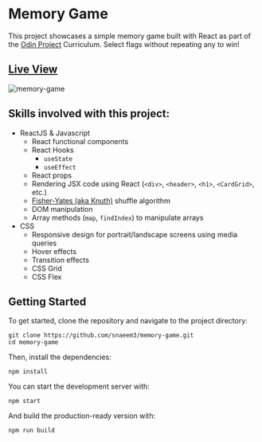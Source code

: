 # Memory Game

This project showcases a simple memory game built with React as part of the [Odin Project](https://www.theodinproject.com/lessons/node-path-javascript-memory-card) Curriculum. Select flags without repeating any to win!

## [Live View](https://snaeem3.github.io/memory-game)
![memory-game](https://user-images.githubusercontent.com/11710951/235327354-810909fe-5d7c-4877-abff-b8ac830eb834.PNG)

## Skills involved with this project:

- ReactJS & Javascript
  - React functional components
  - React Hooks
    - `useState`
    - `useEffect`
  - React props
  - Rendering JSX code using React (`<div>`, `<header>`, `<h1>`, `<CardGrid>`, etc.)
  - [Fisher-Yates (aka Knuth)](https://en.wikipedia.org/wiki/Fisher%E2%80%93Yates_shuffle) shuffle algorithm
  - DOM manipulation
  - Array methods (`map`, `findIndex`) to manipulate arrays
- CSS
  - Responsive design for portrait/landscape screens using media queries
  - Hover effects
  - Transition effects
  - CSS Grid
  - CSS Flex

## Getting Started

To get started, clone the repository and navigate to the project directory:

```
git clone https://github.com/snaeem3/memory-game.git
cd memory-game
```

Then, install the dependencies:

```
npm install
```

You can start the development server with:

```
npm start
```

And build the production-ready version with:

```
npm run build
```
